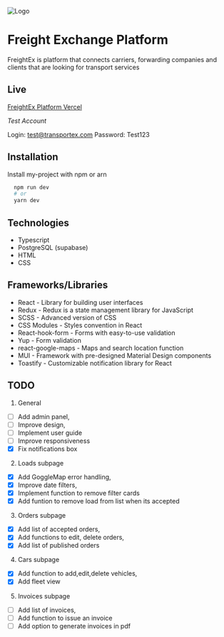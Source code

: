 ![Logo](https://i.ibb.co/VH5CLRH/cover.png)

# Freight Exchange Platform

FreightEx is platform that connects carriers, forwarding companies and clients that are looking for transport services

## Live

[FreightEx Platform Vercel](https://freight-ex-platform.vercel.app)

_Test Account_

Login: test@transportex.com
Password: Test123

## Installation

Install my-project with npm or arn

```bash
  npm run dev
  # or
  yarn dev
```

## Technologies

- Typescript
- PostgreSQL (supabase)
- HTML
- CSS

## Frameworks/Libraries

- React - Library for building user interfaces
- Redux - Redux is a state management library for JavaScript
- SCSS - Advanced version of CSS
- CSS Modules - Styles convention in React
- React-hook-form - Forms with easy-to-use validation
- Yup - Form validation
- react-google-maps - Maps and search location function
- MUI - Framework with pre-designed Material Design components
- Toastify - Customizable notification library for React

## TODO

1. General

- [ ] Add admin panel,
- [ ] Improve design,
- [ ] Implement user guide
- [ ] Improve responsiveness
- [x] Fix notifications box

2. Loads subpage

- [x] Add GoggleMap error handling,
- [x] Improve date filters,
- [x] Implement function to remove filter cards
- [x] Add funtion to remove load from list when its accepted

3. Orders subpage

- [x] Add list of accepted orders,
- [x] Add functions to edit, delete orders,
- [x] Add list of published orders

4. Cars subpage

- [x] Add function to add,edit,delete vehicles,
- [x] Add fleet view

5. Invoices subpage

- [ ] Add list of invoices,
- [ ] Add function to issue an invoice
- [ ] Add option to generate invoices in pdf
